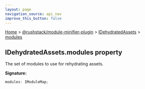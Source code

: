 ```yaml
---
layout: page
navigation_source: api_nav
improve_this_button: false
---
```



[Home](./index.md) &gt; [@rushstack/module-minifier-plugin](./module-minifier-plugin.md) &gt; [IDehydratedAssets](./module-minifier-plugin.idehydratedassets.md) &gt; [modules](./module-minifier-plugin.idehydratedassets.modules.md)

## IDehydratedAssets.modules property

The set of modules to use for rehydrating assets.

<b>Signature:</b>

```typescript
modules: IModuleMap;
```
